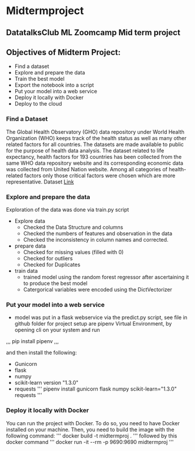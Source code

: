 # Midtermproject
## DatatalksClub ML Zoomcamp Mid term project
## Objectives of Midterm Project:
- Find a dataset
- Explore and prepare the data
- Train the best model
- Export the notebook into a script
- Put your model into a web service
- Deploy it locally with Docker
- Deploy to the cloud
### Find a Dataset
The Global Health Observatory (GHO) data repository under World Health Organization (WHO) keeps track of the health status as well as many other related factors for all countries. The datasets are made available to public for the purpose of health data analysis. The dataset related to life expectancy, health factors for 193 countries has been collected from the same WHO data repository website and its corresponding economic data was collected from United Nation website. Among all categories of health-related factors only those critical factors were chosen which are more representative.
Dataset [Link](https://www.kaggle.com/competitions/oht-ibadan-bootcamp-capstone-open-house/data)
### Explore and prepare the data
Exploration of the data was done via train.py script
- Explore data
  - Checked the Data Structure and columns
  - Checked the numbers of features and observation in the data
  - Checked the inconsistency in column names and corrected.
- prepare data
  - Checked for missing values (filled with 0)
  - Checked for outliers
  - Checked for Duplicates
- train data
  - trained model using the random forest regressor after ascertaining it to produce the best model
  - Catergorical variables were encoded using the DictVectorizer
### Put your model into a web service
- model was put in a flask webservice via the predict.py script, see file in github folder for project
  setup are pipenv Virtual Environment, by opening cli on your system and run
  
,,,
  pip install pipenv
,,,

  and then install the following:
  - Gunicorn
  - flask
  - numpy
  - scikit-learn version "1.3.0"
  - requests
  '''
  pipenv install gunicorn flask numpy scikit-learn="1.3.0" requests
  ''' 
### Deploy it locally with Docker
You can run the project with Docker. To do so, you need to have Docker installed on your machine. Then, you need to build the image with the following command:
'''
docker build -t midtermproj .
'''
followed by this docker command
'''
docker run -it --rm -p 9690:9690 midtermproj
'''

